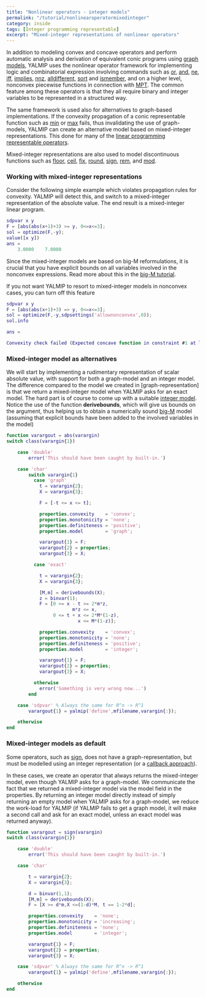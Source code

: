 ```yaml
---
title: "Nonlinear operators - integer models"
permalink: "/tutorial/nonlinearoperatormixedinteger"
category: inside
tags: [Integer programming representable]
excerpt: "Mixed-integer representations of nonlinear operators"
---
```


In addition to modeling convex and concave operators and perform automatic analysis and derivation of equivalent conic programs using [graph models](/tutorial/nonlinearoperatorsgraphs), YALMIP uses the nonlinear operator framework for implementing logic and combinatorial expression involving commands such as [or](/command/or), [and](/command/and), [ne](/command/ne), [iff](/command/iff), [implies](/command/implies), [nnz](/command/nnz), [alldifferent](/command/alldifferent), [sort](/command/sort) and [ismember](/command/ismember), and on a higher level, nonconvex piecewise functions in connection with [MPT](/solver/mpt). The common feature among these operators is that they all require binary and integer variables to be represented in a structured way.

The same framework is used also for alternatives to graph-based implementations. If the convexity propagation of a conic representable function such as [min](/command/min) or [max](/command/max) fails, thus invalidating the use of graph-models, YALMIP can create an alternative model based on mixed-integer representations. This done for many of the [linear programming representable operators](/tags/#linear-programming-representable).

Mixed-integer representations are also used to model discontinuous functions such as [floor](/command/floor), [ceil](/command/ceil), [fix](/command/fix), [round](/command/round), [sign](/command/sign), [rem](/command/rem), and [mod](/command/mod).

### Working with mixed-integer representations

Consider the following simple example which violates propagation rules for convexity. YALMIP will detect this, and switch to a mixed-integer representation of the absolute value. The end result is a mixed-integer linear program.

````matlab
sdpvar x y
F = [abs(abs(x+1)+3) >= y, 0<=x<=3];
sol = optimize(F,-y);
value([x y])
ans =
    3.0000    7.0000
````

Since the mixed-integer models are based on big-M reformulations, it is crucial that you have explicit bounds on all variables involved in the nonconvex expressions. Read more about this in the [big-M tutorial](/tutorials/bigmandconvexhulls).

If you not want YALMIP to resort to mixed-integer models in nonconvex cases, you can turn off this feature

````matlab
sdpvar x y
F = [abs(abs(x+1)+3) => y, 0<=x<=3];
sol = optimize(F,-y,sdpsettings('allownonconvex',0));
sol.info

ans =

Convexity check failed (Expected concave function in constraint #1 at level 1)
````


### Mixed-integer model as alternatives

We will start by implementing a rudimentary representation of scalar absolute value, with support for both a graph-model and an integer model. The difference compared to the model we created in [graph-representation] is that we return a mixed-integer model when YALMIP asks for an exact model. The hard part is of course to come up with a suitable [integer model](/tutorial/bigmandconvexhulls). Notice the use of the function **derivebounds**, which will give us bounds on the argument, thus helping us to obtain a numerically sound  [big-M](/tutorial/bigmandconvexhulls) model (assuming that explicit bounds have been added to the involved variables in the model)

````matlab
function varargout = abs(varargin)
switch class(varargin{1})    

    case 'double'
        error('This should have been caught by built-in.')

    case 'char'   
        switch varargin{1}
          case 'graph'
            t = varargin{2};
            X = varargin{3};

            F = [-t <= x <= t];

            properties.convexity    = 'convex';
            properties.monotonicity = 'none';  
            properties.definiteness = 'positive';
            properties.model        = 'graph';	  

            varargout{1} = F;
            varargout{2} = properties;
            varargout{3} = X;

          case 'exact'

            t = varargin{2};
            X = varargin{3};

            [M,m] = derivebounds(X);
            z = binvar(1);
            F = [0 >= x - t >= 2*m*z,
                        m*z <= x,
                 0 <= t + x <= 2*M*(1-z),
                          x <= M*(1-z)];

            properties.convexity    = 'convex';
            properties.monotonicity = 'none';
            properties.definiteness = 'positive';	  
            properties.model        = 'integer';

            varargout{1} = F;
            varargout{2} = properties;
            varargout{3} = X;

          otherwise
            error('Something is very wrong now...')
        end    

    case 'sdpvar' % Always the same for R^n -> R^1
        varargout{1} = yalmip('define',mfilename,varargin{:});    

    otherwise
end

````

### Mixed-integer models as default

Some operators, such as [sign](/command/sign), does not have a graph-representation, but must be modelled using an integer representation (or a [callback approach](/tutorial/nonlinearoperatorscallback)).

In these cases, we create an operator that always returns the mixed-integer model, even though YALMIP asks for a graph-model. We communicate the fact that we returned a mixed-integer model via the model field in the properties. By returning an integer model directly instead of simply returning an empty model when YALMIP asks for a graph-model, we reduce the work-load for YALMIP (if YALMIP fails to get a graph model, it will make a second call and ask for an exact model, unless an exact model was returned anyway).

````matlab
function varargout = sign(varargin)
switch class(varargin{1})    

    case 'double'
        error('This should have been caught by built-in.')

    case 'char'   

        t = varargin{2};
        X = varargin{3};

        d = binvar(1,1);
        [M,m] = derivebounds(X);
        F = [X >= d*m,X <=(1-d)*M, t == 1-2*d];

        properties.convexity    = 'none';
        properties.monotonicity = 'increasing';
        properties.definiteness = 'none';	  
        properties.model        = 'integer';	  

        varargout{1} = F;
        varargout{2} = properties;
        varargout{3} = X;

    case 'sdpvar' % Always the same for R^n -> R^1
        varargout{1} = yalmip('define',mfilename,varargin{:});    

    otherwise
end
````
